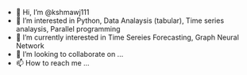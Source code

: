 - 👋 Hi, I’m @kshmawj111
- 👀 I’m interested in Python, Data Analaysis (tabular), Time series analaysis, Parallel programming
- 🌱 I’m currently interested in Time Sereies Forecasting, Graph Neural Network
- 💞️ I’m looking to collaborate on ...
- 📫 How to reach me ...

<!---
kshmawj111/kshmawj111 is a ✨ special ✨ repository because its `README.md` (this file) appears on your GitHub profile.
You can click the Preview link to take a look at your changes.
--->
